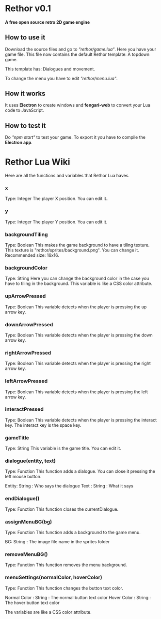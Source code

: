 ﻿# Rethor v0.1
#### A free open source retro 2D game engine

## How to use it
Download the source files and go to _"rethor/game.lua"_.
Here you have your game file. This file now contains the default Rethor template: A topdown game.

This template has: Dialogues and movement.

To change the menu you have to edit _"rethor/menu.lua"_.

## How it works
It uses **Electron** to create windows and **fengari-web** to convert your Lua code to JavaScript.

## How to test it
Do _"npm start"_ to test your game. To export it you have to compile the **Electron app**.

# Rethor Lua Wiki
Here are all the functions and variables that Rethor Lua haves.

### x
Type: Integer
The player X position. You can edit it..

### y
Type: Integer
The player Y position. You can edit it.

### backgroundTiling
Type: Boolean
This makes the game background to have a tiling texture. This texture is "rethor/sprites/background.png". 
You can change it.
Recommended size: 16x16.

### backgroundColor
Type: String
Here you can change the background color in the case you have to tiling in the background.
This variable is like a CSS color attribute.

### upArrowPressed
Type: Boolean
This variable detects when the player is pressing the up arrow key.

### downArrowPressed
Type: Boolean
This variable detects when the player is pressing the down arrow key.

### rightArrowPressed
Type: Boolean
This variable detects when the player is pressing the right arrow key.

### leftArrowPressed
Type: Boolean
This variable detects when the player is pressing the left arrow key.

### interactPressed
Type: Boolean
This variable detects when the player is pressing the interact key.
The interact key is the space key.

### gameTitle
Type: String
This variable is the game title. You can edit it.

### dialogue(entity, text)
Type: Function
This function adds a dialogue. You can close it pressing the left mouse button.

Entity: String : Who says the dialogue
Text  : String : What it says

### endDialogue()
Type: Function
This function closes the currentDialogue.

### assignMenuBG(bg)
Type: Function
This function adds a background to the game menu.

BG: String : The image file name in the sprites folder

### removeMenuBG()
Type: Function
This function removes the menu background.

### menuSettings(normalColor, hoverColor)
Type: Function
This function changes the button text color.

Normal Color : String : The normal button text color 
Hover Color  : String : The hover button text color

The variables are like a CSS color attribute.
